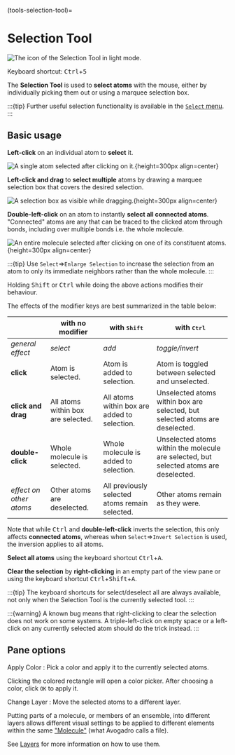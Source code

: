 (tools-selection-tool)=

# Selection Tool

![The icon of the Selection Tool in light mode.](../../_static/icon_select.svg)

Keyboard shortcut: <kbd>Ctrl</kbd>+<kbd>5</kbd>

The **Selection Tool** is used to **select atoms** with the mouse, either by individually picking them out or using a marquee selection box.

:::{tip}
Further useful selection functionality is available in the [`Select` menu](menus-select-menu).
:::

## Basic usage

**Left-click** on an individual atom to **select** it.

![A single atom selected after clicking on it.](../../_static/tutorial-select-atom.png){height=300px align=center}

**Left-click and drag** to **select multiple** atoms by drawing a marquee selection box that covers the desired selection.

![A selection box as visible while dragging.](../../_static/tutorial-select-drag.png){height=300px align=center}

**Double-left-click** on an atom to instantly **select all connected atoms**.
"Connected" atoms are any that can be traced to the clicked atom through bonds, including over multiple bonds i.e. the whole molecule.

![An entire molecule selected after clicking on one of its constituent atoms.](../../_static/tutorial-select-all.png){height=300px align=center}

:::{tip}
Use `Select`⇒`Enlarge Selection` to increase the selection from an atom to only its immediate neighbors rather than the whole molecule.
:::

Holding <kbd>Shift</kbd> or <kbd>Ctrl</kbd> while doing the above actions modifies their behaviour.

The effects of the modifier keys are best summarized in the table below:

|                         | with no modifier                    | with <kbd>Shift</kbd>                           | with <kbd>Ctrl</kbd>                                                                  |
| ---                     | ---                                 | ---                                             | ---                                                                                   |
| *general effect*        | *select*                            | *add*                                           | *toggle/invert*                                                                       |
| **click**               | Atom is selected.                   | Atom is added to selection.                     | Atom is toggled between selected and unselected.                                      |
| **click and drag**      | All atoms within box are selected.  | All atoms within box are added to selection.    | Unselected atoms within box are selected, but selected atoms are deselected.          | 
| **double-click**        | Whole molecule is selected.         | Whole molecule is added to selection.           | Unselected atoms within the molecule are selected, but selected atoms are deselected. |
| *effect on other atoms* | Other atoms are deselected.         | All previously selected atoms remain selected.  | Other atoms remain as they were.                                                      |

Note that while <kbd>Ctrl</kbd> and **double-left-click** inverts the selection, this only affects **connected atoms**, whereas when `Select`⇒`Invert Selection` is used, the inversion applies to all atoms.

**Select all atoms** using the keyboard shortcut <kbd>Ctrl</kbd>+<kbd>A</kbd>.

**Clear the selection** by **right-clicking** in an empty part of the view pane or using the keyboard shortcut <kbd>Ctrl</kbd>+<kbd>Shift</kbd>+<kbd>A</kbd>.

:::{tip}
The keyboard shortcuts for select/deselect all are always available, not only when the Selection Tool is the currently selected tool.
:::

:::{warning}
A known bug means that right-clicking to clear the selection does not work on some systems. A triple-left-click on empty space or a left-click on any currently selected atom should do the trick instead.
:::

## Pane options

Apply Color
: Pick a color and apply it to the currently selected atoms.

  Clicking the colored rectangle will open a color picker.
  After choosing a color, click `OK` to apply it.

Change Layer
: Move the selected atoms to a different layer.

  Putting parts of a molecule, or members of an ensemble, into different layers allows different visual settings to be applied to different elements within the same ["Molecule"](panes-molecules) (what Avogadro calls a file).
  
  See [Layers](panes-layers) for more information on how to use them.
